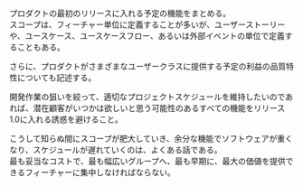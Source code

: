 プロダクトの最初のリリースに入れる予定の機能をまとめる。  
スコープは、フィーチャー単位に定義することが多いが、ユーザーストーリーや、ユースケース、ユースケースフロー、あるいは外部イベントの単位で定義することもある。

さらに、プロダクトがさまざまなユーザークラスに提供する予定の利益の品質特性についても記述する。

開発作業の狙いを絞って、適切なプロジェクトスケジュールを維持したいのであれば、潜在顧客がいつかは欲しいと思う可能性のあるすべての機能をリリース1.0に入れる誘惑を避けること。

こうして知らぬ間にスコープが肥大していき、余分な機能でソフトウェアが重くなり、スケジュールが遅れていくのは、よくある話である。  
最も妥当なコストで、最も幅広いグループへ、最も早期に、最大の価値を提供できるフィーチャーに集中しなければならない。
